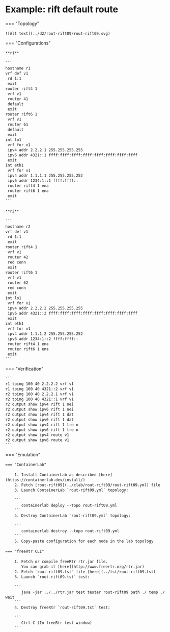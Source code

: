 # Example: rift default route

=== "Topology"

    ![Alt text](../d2/rout-rift09/rout-rift09.svg)

=== "Configurations"

    **r1**

    ```
    hostname r1
    vrf def v1
     rd 1:1
     exit
    router rift4 1
     vrf v1
     router 41
     default
     exit
    router rift6 1
     vrf v1
     router 61
     default
     exit
    int lo1
     vrf for v1
     ipv4 addr 2.2.2.1 255.255.255.255
     ipv6 addr 4321::1 ffff:ffff:ffff:ffff:ffff:ffff:ffff:ffff
     exit
    int eth1
     vrf for v1
     ipv4 addr 1.1.1.1 255.255.255.252
     ipv6 addr 1234:1::1 ffff:ffff::
     router rift4 1 ena
     router rift6 1 ena
     exit
    ```

    **r2**

    ```
    hostname r2
    vrf def v1
     rd 1:1
     exit
    router rift4 1
     vrf v1
     router 42
     red conn
     exit
    router rift6 1
     vrf v1
     router 62
     red conn
     exit
    int lo1
     vrf for v1
     ipv4 addr 2.2.2.2 255.255.255.255
     ipv6 addr 4321::2 ffff:ffff:ffff:ffff:ffff:ffff:ffff:ffff
     exit
    int eth1
     vrf for v1
     ipv4 addr 1.1.1.2 255.255.255.252
     ipv6 addr 1234:1::2 ffff:ffff::
     router rift4 1 ena
     router rift6 1 ena
     exit
    ```

=== "Verification"

    ```
    r1 tping 100 40 2.2.2.2 vrf v1
    r1 tping 100 40 4321::2 vrf v1
    r2 tping 100 40 2.2.2.1 vrf v1
    r2 tping 100 40 4321::1 vrf v1
    r2 output show ipv4 rift 1 nei
    r2 output show ipv6 rift 1 nei
    r2 output show ipv4 rift 1 dat
    r2 output show ipv6 rift 1 dat
    r2 output show ipv4 rift 1 tre n
    r2 output show ipv6 rift 1 tre n
    r2 output show ipv4 route v1
    r2 output show ipv6 route v1
    ```

=== "Emulation"

    === "ContainerLab"

        1. Install ContainerLab as described [here](https://containerlab.dev/install/)  
        2. Fetch [rout-rift09](../clab/rout-rift09/rout-rift09.yml) file  
        3. Launch ContainerLab `rout-rift09.yml` topology:  

        ```
           containerlab deploy --topo rout-rift09.yml  
        ```
        4. Destroy ContainerLab `rout-rift09.yml` topology:  

        ```
           containerlab destroy --topo rout-rift09.yml  
        ```
        5. Copy-paste configuration for each node in the lab topology

    === "freeRtr CLI"

        1. Fetch or compile freeRtr rtr.jar file.  
           You can grab it [here](http://www.freertr.org/rtr.jar)  
        2. Fetch `rout-rift09.tst` file [here](../tst/rout-rift09.tst)  
        3. Launch `rout-rift09.tst` test:  

        ```
           java -jar ../../rtr.jar test tester rout-rift09 path ./ temp ./ wait
        ```
        4. Destroy freeRtr `rout-rift09.tst` test:  

        ```
           Ctrl-C (In freeRtr test window)
        ```

